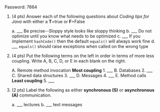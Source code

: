 Password: 7664

1. (4 pts) Answer each of the following questions about *Coding tips for Java* with either a **T**=true or **F**=False

   a. ___ Be precise--Sloppy style looks like sloppy thinking
   b. ___ Do not optimize until you know what needs to be optimized
   c. ___ If you implement `hashCode()` then the default `equals()` will always work fine
   d. ___ `equals()` should raise exceptions when called on the wrong type

2. (4 pts) Put the following terms on the left in order in terms of more less coupling. Write A, B, C, D, or E in each blank on the right.

   A. Remote method invocation       **Most coupling** 1. ___
   B. Databases                                        2. ___
   C. Shared data structures                           3. ___
   D. Messages                                         4. ___
   E. Method calls                  **Least coupling** 5. ___

3. (2 pts) Label the following as either **synchronous (S)** or **asynchronous (A)** communication.

   a. ___ lectures
   b. ___ text messages
